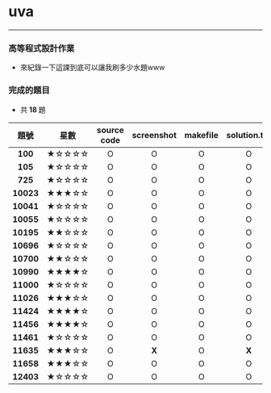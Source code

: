 # uva
---
### 高等程式設計作業
- 來紀錄一下這課到底可以讓我刷多少水題www

### 完成的題目
- 共<b> 18 </b>題

| 題號 | 星數 | source code | screenshot | makefile | solution.txt |
| :--------: | :--------: | :--------: | :--------: | :--------: | :--------: |
| <b>100</b> | ★☆☆☆☆ | O | O | O | O |
| <b>105</b> | ★☆☆☆☆ | O | O | O | O |
| <b>725</b> | ★☆☆☆☆ | O | O | O | O |
| <b>10023</b> | ★★★☆☆ | O | O | O | O |
| <b>10041</b> | ★☆☆☆☆ | O | O | O | O |
| <b>10055</b> | ★☆☆☆☆ | O | O | O | O |
| <b>10195</b> | ★★☆☆☆ | O | O | O | O |
| <b>10696</b> | ★☆☆☆☆ | O | O | O | O |
| <b>10700</b> | ★★☆☆☆ | O | O | O | O |
| <b>10990</b> | ★★★★☆ | O | O | O | O |
| <b>11000</b> | ★☆☆☆☆ | O | O | O | O |
| <b>11026</b> | ★★★☆☆ | O | O | O | O |
| <b>11424</b> | ★★★★☆ | O | O | O | O |
| <b>11456</b> | ★★★★☆ | O | O | O | O |
| <b>11461</b> | ★☆☆☆☆ | O | O | O | O |
| <b>11635</b> | ★★★☆☆ | O | <b>X</b> | O | <b>X</b> |
| <b>11658</b> | ★★★☆☆ | O | O | O | O |
| <b>12403</b> | ★☆☆☆☆ | O | O | O | O |
